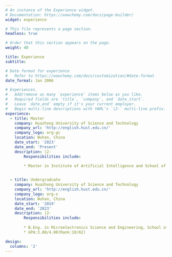 ```yaml
---
# An instance of the Experience widget.
# Documentation: https://wowchemy.com/docs/page-builder/
widget: experience

# This file represents a page section.
headless: true

# Order that this section appears on the page.
weight: 40

title: Experience
subtitle:

# Date format for experience
#   Refer to https://wowchemy.com/docs/customization/#date-format
date_format: Jan 2006

# Experiences.
#   Add/remove as many `experience` items below as you like.
#   Required fields are `title`, `company`, and `date_start`.
#   Leave `date_end` empty if it's your current employer.
#   Begin multi-line descriptions with YAML's `|2-` multi-line prefix.
experience:
  - title: Master
    company: Huazhong University of Science and Technology
    company_url: 'http://english.hust.edu.cn/'
    company_logo: org-gc
    location: Wuhan, China
    date_start: '2023'
    date_end: 'Present'
    description: |2-
        Responsibilities include:
        
        * Master in Institute of Artificial Intelligence and School of Electronic Information and Communications(EIC)


  - title: Undergraduate
    company: Huazhong University of Science and Technology
    company_url: 'http://english.hust.edu.cn/'
    company_logo: org-x
    location: Wuhan, China
    date_start: '2019'
    date_end: '2023'
    description: |2-
        Responsibilities include:
        
        * B.Eng. in Microelectronics Science and Engineering, School of Optical and Electronic Information
        * GPA:3.88/4.00(Rank:10/82)

design:
  columns: '2'
---
```

